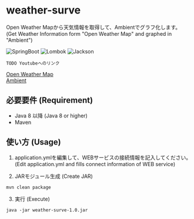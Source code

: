 # weather-surve
Open Weather Mapから天気情報を取得して、Ambientでグラフ化します。  
(Get Weather Information form "Open Weather Map" and graphed in "Ambient")

![SpringBoot](https://img.shields.io/badge/SpringBoot-2.4.5-green.svg)
![Lombok](https://img.shields.io/badge/Lombok-1.18.20-green.svg) 
![Jackson](https://img.shields.io/badge/Jackson-2.11.4-green.svg) 

`TODO Youtubeへのリンク`

[Open Weather Map](https://openweathermap.org/)  
[Ambient](https://ambidata.io/)

## 必要要件 (Requirement)
- Java 8 以降 (Java 8 or higher)
- Maven

## 使い方 (Usage)
1. application.ymlを編集して、WEBサービスの接続情報を記入してください。  
(Edit application.yml and fills connect information of WEB service)  

2. JARモジュール生成 (Create JAR)
```command
mvn clean package
```
3. 実行 (Execute)
```command
java -jar weather-surve-1.0.jar
```
